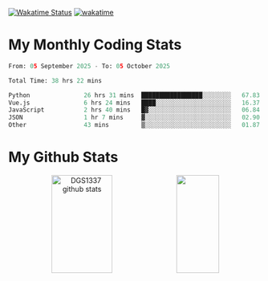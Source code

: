 [![Wakatime Status](https://github.com/noopurphalak/noopurphalak/workflows/wakatime-status-update/badge.svg)](https://github.com/noopurphalak/noopurphalak/actions/workflows/main.yml)
[![wakatime](https://wakatime.com/badge/user/80ace140-ef40-4fdd-b8ed-f3be3d2e1aea.svg)](https://wakatime.com/@80ace140-ef40-4fdd-b8ed-f3be3d2e1aea)

# My Monthly Coding Stats

<!--START_SECTION:waka-->

```python
From: 05 September 2025 - To: 05 October 2025

Total Time: 38 hrs 22 mins

Python               26 hrs 31 mins  █████████████████░░░░░░░░   67.83 %
Vue.js               6 hrs 24 mins   ████░░░░░░░░░░░░░░░░░░░░░   16.37 %
JavaScript           2 hrs 40 mins   █▓░░░░░░░░░░░░░░░░░░░░░░░   06.84 %
JSON                 1 hr 7 mins     ▓░░░░░░░░░░░░░░░░░░░░░░░░   02.90 %
Other                43 mins         ▒░░░░░░░░░░░░░░░░░░░░░░░░   01.87 %
```

<!--END_SECTION:waka-->

# My Github Stats
<div style="text-align: center;">
  <img width="49%" height="195px" src="https://github-readme-stats-sigma-five.vercel.app/api?username=noopurphalak&show_icons=true&count_private=true&hide_border=true&title_color=00FFFF&icon_color=00FFFF&text_color=00FFFF&bg_color=0d1117" alt="DGS1337 github stats" />
  <img width="41%" height="195px" src="https://github-readme-stats-sigma-five.vercel.app/api/top-langs/?username=noopurphalak&layout=compact&hide_border=true&title_color=00FFFF&text_color=00FFFF&bg_color=0d1117" />
</div>
